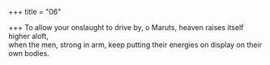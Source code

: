 +++
title = "06"

+++
To allow your onslaught to drive by, o Maruts, heaven raises itself  higher aloft,  
when the men, strong in arm, keep putting their energies on display on  their own bodies.  